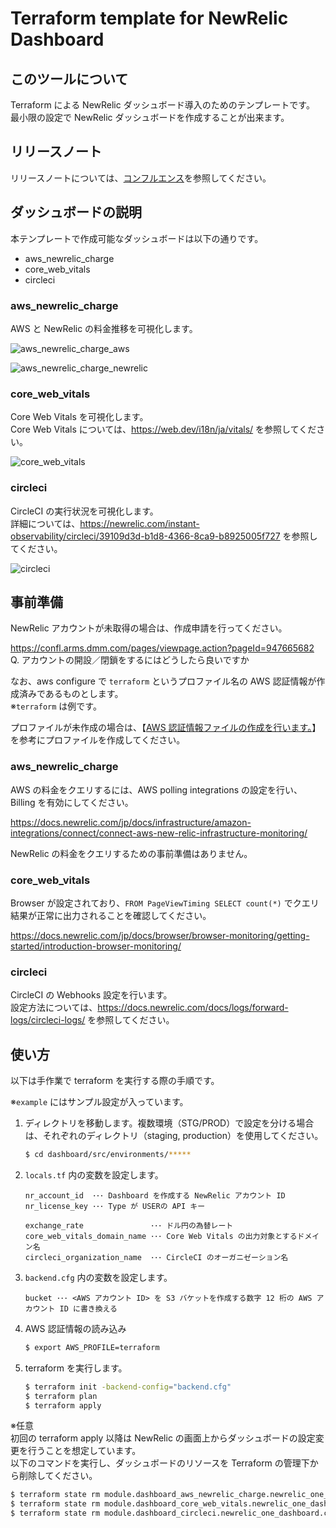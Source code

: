 # Terraform template for NewRelic Dashboard

## このツールについて

Terraform による NewRelic ダッシュボード導入のためのテンプレートです。  
最小限の設定で NewRelic ダッシュボードを作成することが出来ます。

## リリースノート

リリースノートについては、[コンフルエンス](https://confl.arms.dmm.com/pages/viewpage.action?pageId=1100764234)を参照してください。

## ダッシュボードの説明

本テンプレートで作成可能なダッシュボードは以下の通りです。

* aws_newrelic_charge
* core_web_vitals
* circleci

### aws_newrelic_charge

AWS と NewRelic の料金推移を可視化します。

![aws_newrelic_charge_aws](attached-file/dashboard_aws_newrelic_charge_aws.png)

![aws_newrelic_charge_newrelic](attached-file/dashboard_aws_newrelic_charge_newrelic.png)

### core_web_vitals

Core Web Vitals を可視化します。  
Core Web Vitals については、https://web.dev/i18n/ja/vitals/ を参照してください。

![core_web_vitals](attached-file/dashboard_core_web_vitals.png)

### circleci

CircleCI の実行状況を可視化します。  
詳細については、https://newrelic.com/instant-observability/circleci/39109d3d-b1d8-4366-8ca9-b8925005f727 を参照してください。

![circleci](attached-file/dashboard_circleci.png)

## 事前準備

NewRelic アカウントが未取得の場合は、作成申請を行ってください。  

https://confl.arms.dmm.com/pages/viewpage.action?pageId=947665682  
Q. アカウントの開設／閉鎖をするにはどうしたら良いですか

なお、aws configure で `terraform` というプロファイル名の AWS 認証情報が作成済みであるものとします。  
※`terraform` は例です。

プロファイルが未作成の場合は、【[AWS 認証情報ファイルの作成を行います。](../alert/README.md#使い方)】を参考にプロファイルを作成してください。

### aws_newrelic_charge

AWS の料金をクエリするには、AWS polling integrations の設定を行い、Billing を有効にしてください。

https://docs.newrelic.com/jp/docs/infrastructure/amazon-integrations/connect/connect-aws-new-relic-infrastructure-monitoring/

NewRelic の料金をクエリするための事前準備はありません。

### core_web_vitals

Browser が設定されており、`FROM PageViewTiming SELECT count(*)` でクエリ結果が正常に出力されることを確認してください。

https://docs.newrelic.com/jp/docs/browser/browser-monitoring/getting-started/introduction-browser-monitoring/

### circleci

CircleCI の Webhooks 設定を行います。  
設定方法については、https://docs.newrelic.com/docs/logs/forward-logs/circleci-logs/ を参照してください。

## 使い方

以下は手作業で terraform を実行する際の手順です。

※`example` にはサンプル設定が入っています。

1. ディレクトリを移動します。複数環境（STG/PROD）で設定を分ける場合は、それぞれのディレクトリ（staging, production）を使用してください。
    ```bash
    $ cd dashboard/src/environments/*****
    ```
2. `locals.tf` 内の変数を設定します。
    ```
    nr_account_id  ･･･ Dashboard を作成する NewRelic アカウント ID
    nr_license_key ･･･ Type が USERの API キー

    exchange_rate               ･･･ ドル円の為替レート
    core_web_vitals_domain_name ･･･ Core Web Vitals の出力対象とするドメイン名
    circleci_organization_name  ･･･ CircleCI のオーガニゼーション名
    ```
3. `backend.cfg` 内の変数を設定します。
    ```
    bucket ･･･ <AWS アカウント ID> を S3 バケットを作成する数字 12 桁の AWS アカウント ID に書き換える
    ```
4. AWS 認証情報の読み込み
    ```bash
    $ export AWS_PROFILE=terraform
    ```
5. terraform を実行します。
    ```bash
    $ terraform init -backend-config="backend.cfg"
    $ terraform plan
    $ terraform apply
    ```

※任意  
初回の terraform apply 以降は NewRelic の画面上からダッシュボードの設定変更を行うことを想定しています。  
以下のコマンドを実行し、ダッシュボードのリソースを Terraform の管理下から削除してください。

```bash
$ terraform state rm module.dashboard_aws_newrelic_charge.newrelic_one_dashboard.aws_newrelic_charge
$ terraform state rm module.dashboard_core_web_vitals.newrelic_one_dashboard.core_web_vitals
$ terraform state rm module.dashboard_circleci.newrelic_one_dashboard.circleci
```

